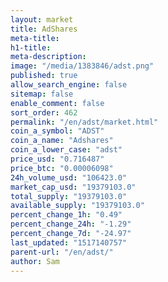 ```yaml
---
layout: market
title: AdShares
meta-title: 
h1-title: 
meta-description: 
image: "/media/1383846/adst.png"
published: true
allow_search_engine: false
sitemap: false
enable_comment: false
sort_order: 462
permalink: "/en/adst/market.html"
coin_a_symbol: "ADST"
coin_a_name: "Adshares"
coin_a_lower_case: "adst"
price_usd: "0.716487"
price_btc: "0.00006098"
24h_volume_usd: "106423.0"
market_cap_usd: "19379103.0"
total_supply: "19379103.0"
available_supply: "19379103.0"
percent_change_1h: "0.49"
percent_change_24h: "-1.29"
percent_change_7d: "-24.97"
last_updated: "1517140757"
parent-url: "/en/adst/"
author: Sam
---
```


